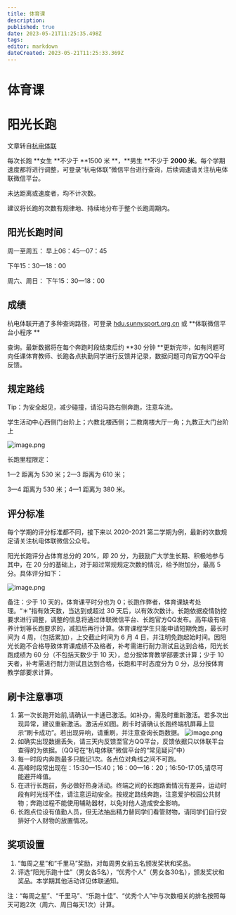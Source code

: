 ```yaml
---
title: 体育课
description: 
published: true
date: 2023-05-21T11:25:35.498Z
tags: 
editor: markdown
dateCreated: 2023-05-21T11:25:33.369Z
---
```


# 体育课

# 阳光长跑

文章转自[杭电体联](https://mp.weixin.qq.com/s?__biz=MzA3MzAyOTQyMQ==&mid=2652881224&idx=1&sn=f069a9c395b01e367ddf5405fd834337&chksm=84fe230ab389aa1ce491cc25d59c5168f0aa3be9503d6b4e99dd1fd352560c88ee19e8f3ec69&mpshare=1&scene=1&srcid=0704jsBLuwASfxLDDzKxn9VT&sharer_sharetime=1625366770530&sharer_shareid=582beb2ce6ae6e0b382059a245df0c90#rd)

每次长跑 **女生 **不少于 **1500 米 **，**男生 **不少于 **2000 米**。每个学期速度都将进行调整，可登录“杭电体联”微信平台进行查询，后续调速请关注杭电体联微信平台。

未达距离或速度者，均不计次数。

建议将长跑的次数有规律地、持续地分布于整个长跑周期内。

## 阳光长跑时间

周一至周五： 早上06：45—07：45

下午15：30—18：00

周六、周日： 下午15：30—18：00

## 成绩

杭电体联开通了多种查询路径，可登录 [hdu.sunnysport.org.cn](https://hdu.sunnysport.org.cn) 或 **体联微信平台小程序 **

查询。最新数据将在每个奔跑时段结束后约 **30 分钟 **更新完毕，如有问题可向任课体育教师、长跑各点执勤同学进行反馈并记录，数据问题可向官方QQ平台反馈。

## 规定路线

Tip：为安全起见，减少碰撞，请沿马路右侧奔跑，注意车流。

学生活动中心西侧门台阶上；六教北楼西侧；二教南楼大厅一角；九教正大门台阶上

![image.png](https://cdn.nlark.com/yuque/0/2021/png/2760219/1625367097180-62409d42-8321-4ed9-b7c9-14f47bfd7a24.png#clientId=u7a643cdb-538e-4&from=paste&height=266&id=u0fed95fe&originHeight=532&originWidth=749&originalType=binary&ratio=1&rotation=0&showTitle=false&size=1072067&status=done&style=none&taskId=uf99459cb-c6f3-489a-acb6-d18457fe70e&title=&width=374.5)

长跑里程限定：

1—2 距离为 530 米；2—3 距离为 610 米；

3—4 距离为 530 米；4—1 距离为 380 米。

## 评分标准

每个学期的评分标准都不同，接下来以 2020-2021 第二学期为例，最新的次数规定请关注杭电体联微信公众号。

阳光长跑评分占体育总分的 20%，即 20 分，为鼓励广大学生长期、积极地参与其中，在 20 分的基础上，对于超过常规规定次数的情况，给予附加分，最高 5 分。具体评分如下：

![image.png](https://cdn.nlark.com/yuque/0/2021/png/2760219/1625367490191-839ad7d9-235d-404f-8f58-67b421ea09f3.png#clientId=u7a643cdb-538e-4&from=paste&height=116&id=udd24b88f&originHeight=232&originWidth=829&originalType=binary&ratio=1&rotation=0&showTitle=false&size=42594&status=done&style=none&taskId=u6ca687c9-d86c-46d3-86b8-8976c29bdba&title=&width=414.5)

备注：少于 10 天的，体育课平时分也为 0；长跑作弊者，体育课缺考处理。“＊”指有效天数，当达到或超过 30 天后，以有效次数计。长跑依据疫情防控要求进行调整，调整的信息将通过体联微信平台、长跑官方QQ发布。高年级有培养计划等长跑要求的，减扣后再行计算。体育课程学生只能申请短期免跑，最长时间为 4 周，（包括累加），上交截止时间为 6 月 4 日，并注明免跑起始时间。因阳光长跑不合格导致体育课成绩不及格者，补考需进行耐力测试且达到合格，阳光长跑成绩为 60 分（不包括天数少于 10 天），总分按体育教学部要求计算；少于 10 天者，补考需进行耐力测试且达到合格，长跑和平时态度分为 0 分，总分按体育教学部要求计算。

## 刷卡注意事项

1. 第一次长跑开始前,请确认一卡通已激活。如补办，需及时重新激活。若多次出现异常，建议重新激活。激活点如图。刷卡时请确认长跑终端机屏幕上显示“刷卡成功”。若出现异响，请重刷，并注意查询长跑数据。
![image.png](https://cdn.nlark.com/yuque/0/2021/png/2760219/1625368035654-1048f8a9-dd80-42b5-8657-d003c307eadd.png#clientId=u7a643cdb-538e-4&from=paste&height=300&id=ua60ed493&originHeight=600&originWidth=800&originalType=binary&ratio=1&rotation=0&showTitle=false&size=560594&status=done&style=none&taskId=u206f81d2-5eb5-43b2-b5b9-e0bd30f6a2c&title=&width=400)
2. 如确实出现数据丢失，请三天内反馈至官方QQ平台，反馈依据只以体联平台查得的为依据。（QQ号在“杭电体联”微信平台的“常见疑问”中）
3. 每一时段内奔跑最多只能记1次。各点位对角线之间不可跑。
4. 高峰时段常出现在：15:30—15:40；16：00—16：20；16:50-17:05,请尽可能避开峰值。
5. 在进行长跑前，务必做好热身活动。终端之间的长跑路面情况有差异，运动时段有时光线不佳，请注意运动安全。按规定路线奔跑，注意爱护校园公共财物；奔跑过程不能使用辅助器材，以免对他人造成安全影响。
6. 长跑点位设有值勤人员，但无法抽出精力替同学们看管财物，请同学们自行安排好个人财物的放置情况。

## 奖项设置

1. “每周之星”和“千里马”奖励，对每周男女前五名颁发奖状和奖品。
2. 评选“阳光乐跑十佳”（男女各5名），“优秀个人”（男女各30名），颁发奖状和奖品。本学期其他活动详见体联通知。

注：“每周之星”、“千里马”、“乐跑十佳”、“优秀个人”中与次数相关的排名按照每天可跑2次（周六、周日每天1次）计算。
